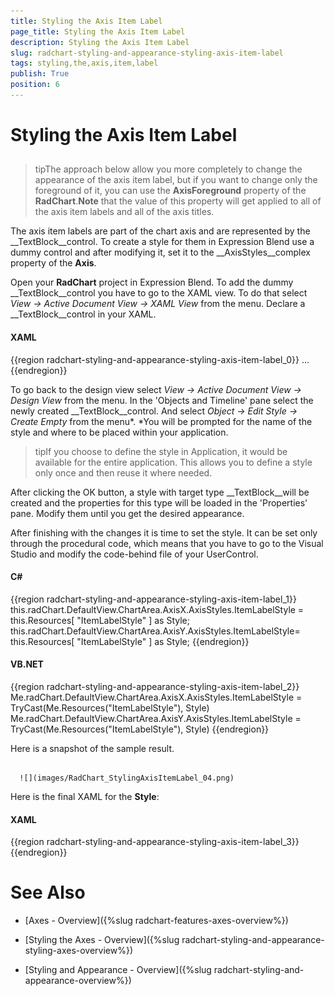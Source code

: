 ```yaml
---
title: Styling the Axis Item Label
page_title: Styling the Axis Item Label
description: Styling the Axis Item Label
slug: radchart-styling-and-appearance-styling-axis-item-label
tags: styling,the,axis,item,label
publish: True
position: 6
---
```


# Styling the Axis Item Label



## 

>tipThe approach below allow you more completely to change the appearance of the axis item label, but if you want to change only the foreground of it, you can use the __AxisForeground__ property of the __RadChart__.__Note__ that the value of this property will get applied to all of the axis item labels and all of the axis titles.

The axis item labels are part of the chart axis and are represented by the __TextBlock__control. To create a style for them in Expression Blend use a dummy control and after modifying it, set it to the __AxisStyles__complex property of the __Axis__.

Open your __RadChart__ project in Expression Blend. To add the dummy __TextBlock__control you have to go to the XAML view. To do that select *View -> Active Document View -> XAML View* from the menu. Declare a __TextBlock__control in your XAML.

#### __XAML__

{{region radchart-styling-and-appearance-styling-axis-item-label_0}}
	<Grid x:Name="LayoutRoot"
	      Background="White">
	    ...
	    <TextBlock/>
	</Grid>
	{{endregion}}



To go back to the design view select *View -> Active Document View -> Design View* from the menu. In the 'Objects and Timeline' pane select the newly created __TextBlock__control. And select *Object -> Edit Style -> Create Empty* from the menu*. *You will be prompted for the name of the style and where to be placed within your application.

>tipIf you choose to define the style in Application, it would be available for the entire application. This allows you to define a style only once and then reuse it where needed.

After clicking the OK button, a style with target type __TextBlock__will be created and the properties for this type will be loaded in the 'Properties' pane. Modify them until you get the desired appearance.

After finishing with the changes it is time to set the style. It can be set only through the procedural code, which means that you have to go to the Visual Studio and modify the code-behind file of your UserControl.

#### __C#__

{{region radchart-styling-and-appearance-styling-axis-item-label_1}}
	this.radChart.DefaultView.ChartArea.AxisX.AxisStyles.ItemLabelStyle = this.Resources[ "ItemLabelStyle" ] as Style;
	this.radChart.DefaultView.ChartArea.AxisY.AxisStyles.ItemLabelStyle= this.Resources[ "ItemLabelStyle" ] as Style;
	{{endregion}}



#### __VB.NET__

{{region radchart-styling-and-appearance-styling-axis-item-label_2}}
	Me.radChart.DefaultView.ChartArea.AxisX.AxisStyles.ItemLabelStyle = TryCast(Me.Resources("ItemLabelStyle"), Style)
	Me.radChart.DefaultView.ChartArea.AxisY.AxisStyles.ItemLabelStyle = TryCast(Me.Resources("ItemLabelStyle"), Style)
	{{endregion}}



Here is a snapshot of the sample result.




         
      ![](images/RadChart_StylingAxisItemLabel_04.png)

Here is the final XAML for the __Style__:

#### __XAML__

{{region radchart-styling-and-appearance-styling-axis-item-label_3}}
	<Style x:Key="ItemLabelStyle"
	       TargetType="TextBlock">
	    <Setter Property="Foreground"
	            Value="Orange" />
	    <Setter Property="FontSize"
	            Value="13.333" />
	    <Setter Property="FontStyle"
	            Value="Italic" />
	</Style>
	{{endregion}}



# See Also

 * [Axes - Overview]({%slug radchart-features-axes-overview%})

 * [Styling the Axes - Overview]({%slug radchart-styling-and-appearance-styling-axes-overview%})

 * [Styling and Appearance - Overview]({%slug radchart-styling-and-appearance-overview%})
